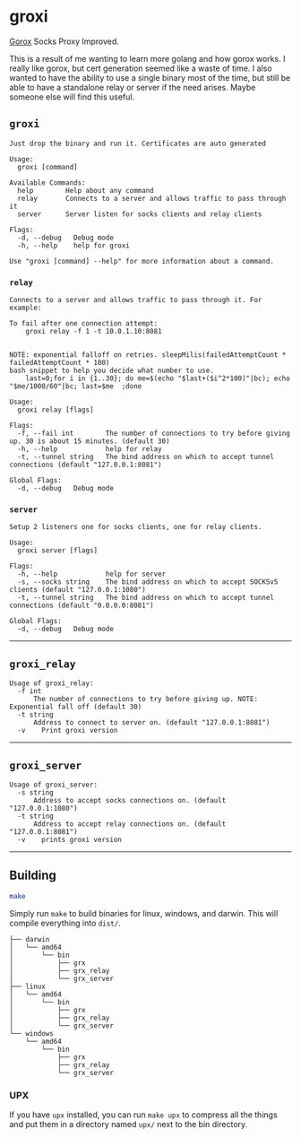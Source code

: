 groxi
=============
[Gorox](https://github.com/klustic/gorocks) Socks Proxy Improved.

This is a result of me wanting to learn more golang and how gorox works. I really like gorox, but cert generation seemed like a waste of time. I also wanted to have the ability to use a single binary most of the time, but still be able to have a standalone relay or server if the need arises. Maybe someone else will find this useful.

`groxi`
------------
```
Just drop the binary and run it. Certificates are auto generated

Usage:
  groxi [command]

Available Commands:
  help        Help about any command
  relay       Connects to a server and allows traffic to pass through it
  server      Server listen for socks clients and relay clients

Flags:
  -d, --debug   Debug mode
  -h, --help    help for groxi

Use "groxi [command] --help" for more information about a command.
```

### `relay`

```
Connects to a server and allows traffic to pass through it. For example:

To fail after one connection attempt:
    groxi relay -f 1 -t 10.0.1.10:8081


NOTE: exponential falloff on retries. sleepMilis(failedAttemptCount * failedAttemptCount * 100)
bash snippet to help you decide what number to use.
    last=0;for i in {1..30}; do me=$(echo "$last+($i^2*100)"|bc); echo "$me/1000/60"|bc; last=$me  ;done

Usage:
  groxi relay [flags]

Flags:
  -f, --fail int        The number of connections to try before giving up. 30 is about 15 minutes. (default 30)
  -h, --help            help for relay
  -t, --tunnel string   The bind address on which to accept tunnel connections (default "127.0.0.1:8081")

Global Flags:
  -d, --debug   Debug mode
```

### `server`

```
Setup 2 listeners one for socks clients, one for relay clients.

Usage:
  groxi server [flags]

Flags:
  -h, --help            help for server
  -s, --socks string    The bind address on which to accept SOCKSv5 clients (default "127.0.0.1:1080")
  -t, --tunnel string   The bind address on which to accept tunnel connections (default "0.0.0.0:8081")

Global Flags:
  -d, --debug   Debug mode
```

*******

`groxi_relay`
-------------------

```
Usage of groxi_relay:
  -f int
      The number of connections to try before giving up. NOTE: Exponential fall off (default 30)
  -t string
      Address to connect to server on. (default "127.0.0.1:8081")
  -v	Print groxi version
```

******

`groxi_server`
-------------------

```
Usage of groxi_server:
  -s string
      Address to accept socks connections on. (default "127.0.0.1:1080")
  -t string
      Address to accept relay connections on. (default "127.0.0.1:8081")
  -v	prints groxi version
```

**************

Building
--------

```bash
make
```

Simply run `make` to build binaries for linux, windows, and darwin. This will compile everything into `dist/`.

```
├── darwin
│   └── amd64
│       └── bin
│           ├── grx
│           ├── grx_relay
│           └── grx_server
├── linux
│   └── amd64
│       └── bin
│           ├── grx
│           ├── grx_relay
│           └── grx_server
└── windows
    └── amd64
        └── bin
            ├── grx
            ├── grx_relay
            └── grx_server
```


### UPX

If you have `upx` installed, you can run `make upx` to compress all the things and put them in a directory named `upx/` next to the bin directory.
